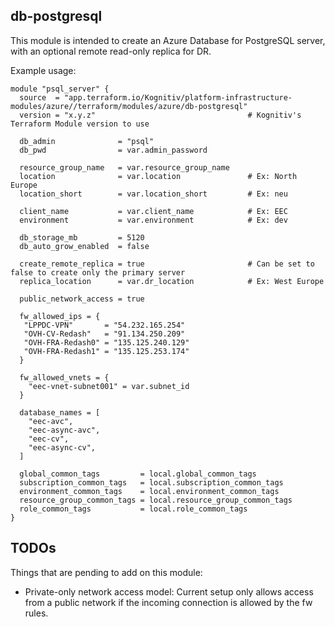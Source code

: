 ## db-postgresql

This module is intended to create an Azure Database for PostgreSQL server, with an optional remote read-only replica for DR.

Example usage:

```
module "psql_server" {
  source  = "app.terraform.io/Kognitiv/platform-infrastructure-modules/azure//terraform/modules/azure/db-postgresql"
  version = "x.y.z"                                  # Kognitiv's Terraform Module version to use

  db_admin              = "psql"
  db_pwd                = var.admin_password

  resource_group_name   = var.resource_group_name
  location              = var.location               # Ex: North Europe
  location_short        = var.location_short         # Ex: neu

  client_name           = var.client_name            # Ex: EEC
  environment           = var.environment            # Ex: dev

  db_storage_mb         = 5120
  db_auto_grow_enabled  = false

  create_remote_replica = true                       # Can be set to false to create only the primary server
  replica_location      = var.dr_location            # Ex: West Europe

  public_network_access = true

  fw_allowed_ips = {
   "LPPDC-VPN"       = "54.232.165.254"
   "OVH-CV-Redash"   = "91.134.250.209"
   "OVH-FRA-Redash0" = "135.125.240.129"
   "OVH-FRA-Redash1" = "135.125.253.174"
  }

  fw_allowed_vnets = {
    "eec-vnet-subnet001" = var.subnet_id
  }

  database_names = [
    "eec-avc",
    "eec-async-avc",
    "eec-cv",
    "eec-async-cv",
  ]

  global_common_tags         = local.global_common_tags
  subscription_common_tags   = local.subscription_common_tags
  environment_common_tags    = local.environment_common_tags
  resource_group_common_tags = local.resource_group_common_tags
  role_common_tags           = local.role_common_tags
}
```

## TODOs
Things that are pending to add on this module:
- Private-only network access model: Current setup only allows access from a public network if the incoming connection is allowed by the fw rules.
